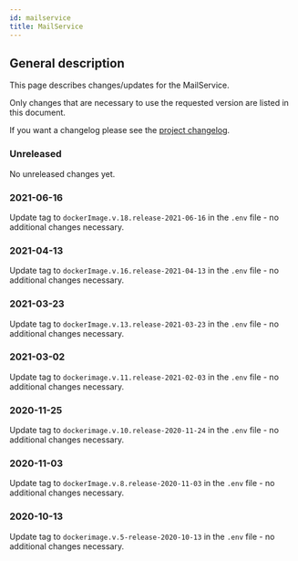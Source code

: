 ```yaml
---
id: mailservice
title: MailService
---
```


## General description

This page describes changes/updates for the MailService.

Only changes that are necessary to use the requested version are listed in this document.

If you want a changelog please see the [project changelog](https://github.com/CaritasDeutschland/caritas-onlineBeratung-mailservice/blob/master/CHANGELOG.md).

### Unreleased

No unreleased changes yet.

### 2021-06-16

Update tag to `dockerImage.v.18.release-2021-06-16` in the `.env` file - no additional changes necessary.

### 2021-04-13

Update tag to `dockerImage.v.16.release-2021-04-13` in the `.env` file - no additional changes necessary.

### 2021-03-23

Update tag to `dockerImage.v.13.release-2021-03-23` in the `.env` file - no additional changes necessary.

### 2021-03-02

Update tag to `dockerimage.v.11.release-2021-02-03` in the `.env` file - no additional changes necessary.

### 2020-11-25

Update tag to `dockerimage.v.10.release-2020-11-24` in the `.env` file - no additional changes necessary.

### 2020-11-03

Update tag to `dockerImage.v.8.release-2020-11-03` in the `.env` file - no additional changes necessary.

### 2020-10-13

Update tag to `dockerimage.v.5-release-2020-10-13` in the `.env` file - no additional changes necessary.
